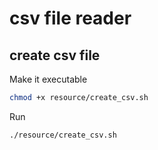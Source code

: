 # csv file reader

## create csv file
Make it executable
```bash
chmod +x resource/create_csv.sh
```

Run
```bash
./resource/create_csv.sh
```
